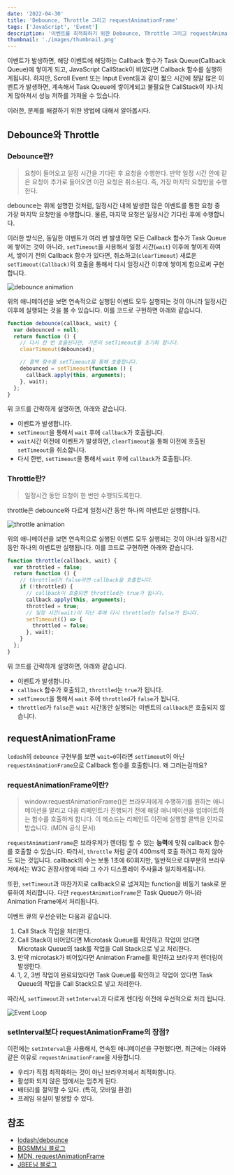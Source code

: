 ```yaml
---
date: '2022-04-30'
title: 'Debounce, Throttle 그리고 requestAnimationFrame'
tags: ['JavaScript', 'Event']
description: '이벤트를 최적화하기 위한 Debounce, Throttle 그리고 requestAnimationFrame를 알아보자'
thumbnail: './images/thumbnail.png'
---
```


이벤트가 발생하면, 해당 이벤트에 해당하는 Callback 함수가 Task Queue(Callback Queue)에 쌓이게 되고, JavaScript CallStack이 비었다면 Callback 함수를 실행하게됩니다.
하지만, Scroll Event 또는 Input Event등과 같이 짧으 시간에 정말 많은 이벤트가 발생하면,
계속해서 Task Queue에 쌓이게되고 불필요한 CallStack이 지나치게 많아져서 성능 저하를 가져올 수 있습니다.

이러한, 문제를 해결하기 위한 방법에 대해서 알아봅시다.

## Debounce와 Throttle

### Debounce란?

> 요청이 들어오고 일정 시간을 기다린 후 요청을 수행한다. 만약 일정 시간 안에 같은 요청이 추가로 들어오면 이전 요청은 취소된다. 즉, 가장 마지막 요청만을 수행한다.

debounce는 위에 설명한 것처럼, 일정시간 내에 발생한 많은 이벤트를 통한 요청 중 가장 마지막 요청만을 수행합니다. 물론, 마지막 요청은 일정시간 기다린 후에 수행합니다.

이러한 방식은, 동일한 이벤트가 여러 번 발생하면 모든 Callback 함수가 Task Queue에 쌓이는 것이 아니라,
`setTimeout`을 사용해서 일정 시간(`wait`) 이후에 쌓이게 하여서, 쌓이기 전의 Callback 함수가 있다면,
취소하고(`clearTimeout`) 새로운 `setTimeout(Callback)`의 호출을 통해서 다시 일정시간 이후에 쌓이게 함으로써 구현합니다.

![debounce animation](./images/debounce.gif)

위의 애니메이션을 보면 연속적으로 실행된 이벤트 모두 실행되는 것이 아니라 일정시간 이후에 실행되는 것을 볼 수 있습니다.
이를 코드로 구현하면 아래와 같습니다.

```javascript
function debounce(callback, wait) {
  var debounced = null;
  return function () {
    // 다시 한 번 호출된다면, 기존의 setTimeout을 초기화 합니다.
    clearTimeout(debounced);

    // 콜백 함수를 setTimeout을 통해 호출합니다.
    debounced = setTimeout(function () {
      callback.apply(this, arguments);
    }, wait);
  };
}
```

위 코드를 간략하게 설명하면, 아래와 같습니다.

- 이벤트가 발생합니다.
- `setTimeout`을 통해서 `wait` 후에 `callback`가 호출됩니다.
- `wait`시간 이전에 이벤트가 발생하면, `clearTimeout`을 통해 이전에 호출된 `setTimeout`을 취소합니다.
- 다시 한번, `setTimeout`을 통해서 `wait` 후에 `callback`가 호출됩니다.

### Throttle란?

> 일정시간 동안 요청이 한 번만 수행되도록한다.

throttle은 debounce와 다르게 일정시간 동안 하나의 이벤트만 실행합니다.

![throttle animation](./images/throttle.gif)

위의 애니메이션을 보면 연속적으로 실행된 이벤트 모두 실행되는 것이 아니라 일정시간동안 하나의 이벤트만 실행됩니다.
이를 코드로 구현하면 아래와 같습니다.

```javascript
function throttle(callback, wait) {
  var throttled = false;
  return function () {
    // throttled가 false라면 callback을 호출합니다.
    if (!throttled) {
      // callback이 호출되면 throttled는 true가 됩니다.
      callback.apply(this, arguments);
      throttled = true;
      // 일정 시간(wait)이 지난 후에 다시 throttled는 false가 됩니다.
      setTimeout(() => {
        throttled = false;
      }, wait);
    }
  };
}
```

위 코드를 간략하게 설명하면, 아래와 같습니다.

- 이벤트가 발생합니다.
- `callback` 함수가 호출되고, `throttled`는 `true`가 됩니다.
- `setTimeout`을 통해서 `wait` 후에 `throttled`가 `false`가 됩니다.
- `throttled`가 `false`은 `wait` 시간동안 실행되는 이벤트의 `callback`은 호출되지 않습니다.

## requestAnimationFrame

`lodash`의 `debounce` 구현부를 보면 `wait=0`이라면 `setTimeout`이 아닌 `requestAnimationFrame`으로 Callback 함수를 호출합니다. 왜 그러는걸까요?

### requestAnimationFrame이란?

> window.requestAnimationFrame()은 브라우저에게 수행하기를 원하는 애니메이션을 알리고 다음 리페인트가 진행되기 전에 해당 애니메이션을 업데이트하는 함수를 호출하게 합니다. 이 메소드는 리페인트 이전에 실행할 콜백을 인자로 받습니다. (MDN 공식 문서)

`requestAnimationFrame`은 브라우저가 렌더링 할 수 있는 **능력**에 맞춰 callback 함수를 호출할 수 있습니다.
따라서, `throttle` 처럼 굳이 400ms씩 호출 하려고 하지 않아도 되는 것입니다.
callback의 수는 보통 1초에 60회지만, 일반적으로 대부분의 브라우저에서는 W3C 권장사항에 따라 그 수가 디스플레이 주사율과 일치하게됩니다.

또한, `setTimeout`과 마찬가지로 callback으로 넘겨지는 function을 비동기 task로 분류하여 처리합니다.
다만 `requestAnimationFrame`은 Task Queue가 아니라 Animation Frame에서 처리됩니다.

이벤트 큐의 우선순위는 다음과 같습니다.

1. Call Stack 작업을 처리한다.
2. Call Stack이 비어있다면 Microtask Queue를 확인하고 작업이 있다면 Microtask Queue의 task를 작업을 Call Stack으로 넣고 처리한다.
3. 만약 microtask가 비어있다면 Animation Frame를 확인하고 브라우저 렌더링이 발생한다.
4. 1, 2, 3번 작업이 완료되었다면 Task Queue를 확인하고 작업이 있다면 Task Queue의 작업을 Call Stack으로 넣고 처리한다.

따라서, `setTimeout`과 `setInterval`과 다르게 렌더링 이전에 우선적으로 처리 됩니다.

![Event Loop](./images/event-loop.png)

### setInterval보다 requestAnimationFrame의 장점?

이전에는 `setInterval`을 사용해서, 연속된 애니메이션을 구현했다면, 최근에는 아래와 같은 이유로 `requestAnimationFrame`을 사용합니다.

- 우리가 직접 최적화하는 것이 아닌 브라우저에서 최적화합니다.
- 활성화 되지 않은 탭에서는 멈추게 된다.
- 배터리를 절약할 수 있다. (특히, 모바일 환경)
- 프레임 유실이 발생할 수 있다.

## 참조

- [lodash/debounce](https://github.com/lodash/lodash/blob/master/debounce.js)
- [BGSMM님 블로그](http://yoonbumtae.com/?p=3584)
- [MDN, requestAnimationFrame](https://developer.mozilla.org/ko/docs/Web/API/window/requestAnimationFrame)
- [JBEE님 블로그](https://jbee.io/web/optimize-scroll-event)
